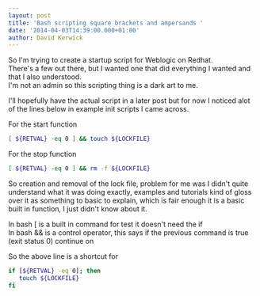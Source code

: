 ```yaml
---
layout: post
title: 'Bash scripting square brackets and ampersands '
date: '2014-04-03T14:39:00.000+01:00'
author: David Kerwick
---
```


So I'm trying to create a startup script for Weblogic on Redhat.  
There's a few out there, but I wanted one that did everything I wanted and that I also understood.  
I'm not an admin so this scripting thing is a dark art to me.  

I'll hopefully have the actual script in a later post but for now I noticed alot of the lines below in example init scripts I came across.  

For the start function  

``` bash 
[ ${RETVAL} -eq 0 ] && touch ${LOCKFILE}
```

For the stop function   

``` bash 
[ ${RETVAL} -eq 0 ] && rm -f ${LOCKFILE}
```

So creation and removal of the lock file, problem for me was I didn't quite understand what it was doing exactly, examples and tutorials kind of gloss over it as something to basic to explain, which is fair enough it is a basic built in function, I just didn't know about it.  

In bash [ is a built in command for test it doesn't need the if  
In bash && is a control operator, this says if the previous command is true (exit status 0) continue on  

So the above line is a shortcut for  

``` bash 
if [${RETVAL} -eq 0]; then  
   touch ${LOCKFILE}  
fi  
```
